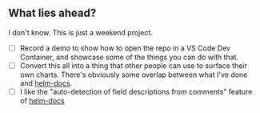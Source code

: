 ## What lies ahead?

I don't know. This is just a weekend project. 

- [ ] Record a demo to show how to open the repo in a VS Code Dev Container, and showcase some of the things you can do with that. 
- [ ] Convert this all into a thing that other people can use to surface their own charts. There's obviously some overlap between what I've done and [helm-docs](https://github.com/norwoodj/helm-docs). 
- [ ] I like the "auto-detection of field descriptions from comments" feature of [helm-docs](https://github.com/norwoodj/helm-docs)
